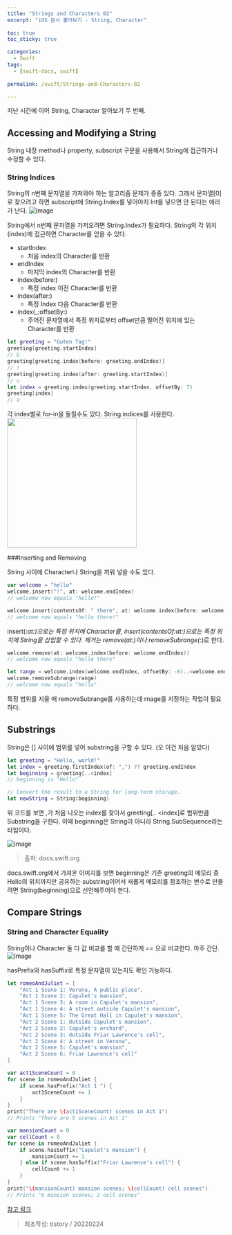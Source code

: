 ```yaml
---
title: "Strings and Characters 02"
excerpt: "iOS 문서 훑어보기 - String, Character"
  
toc: true
toc_sticky: true

categories:
  - Swift
tags:
  - [swift-docs, swift]
  
permalink: /swift/Strings-and-Characters-02

---
```

지난 시간에 이어 String, Character 알아보기 두 번째.

## Accessing and Modifying a String
String 내장 method나 property, subscript 구문을 사용해서 String에 접근하거나 수정할 수 있다.

### String Indices

String의 n번째 문자열을 가져와야 하는 알고리즘 문제가 종종 있다. 그래서 문자열[0]로 찾으려고 하면 subscript에 String.Index를 넣어야지 Int를 넣으면 안 된다는 에러가 난다.
![image](https://user-images.githubusercontent.com/22000470/184156628-7031b420-59aa-4cb4-8552-556c6ae08bea.png)


String에서 n번째 문자열을 가저오려면 String.Index가 필요하다. String의 각 위치(index)에 접근하면 Character를 얻을 수 있다.
- startIndex
   - 처음 index의 Character를 반환
- endIndex
   - 마지막 index의 Character를 반환
- index(before:)
   - 특정 index 이전 Character를 반환
- index(after:)
   - 특정 Index 다음 Character를 반환
- index(_:offsetBy:)
   - 주어진 문자열에서 특정 위치로부터 offset만큼 떨어진 위치에 있는 Character를 반환

```swift
let greeting = "Guten Tag!"
greeting[greeting.startIndex]
// G
greeting[greeting.index(before: greeting.endIndex)]
// !
greeting[greeting.index(after: greeting.startIndex)]
// u
let index = greeting.index(greeting.startIndex, offsetBy: 7)
greeting[index]
// a
```

각 index별로 for-in을 돌릴수도 있다. String.indices를 사용한다.
<img src="https://user-images.githubusercontent.com/22000470/184156993-9f90fec5-3794-4880-b792-a5a5dda061bc.png" width="300">

###Inserting and Removing

String 사이에 Character나 String을 끼워 넣을 수도 있다.

```swift
var welcome = "hello"
welcome.insert("!", at: welcome.endIndex)
// welcome now equals "hello!"

welcome.insert(contentsOf: " there", at: welcome.index(before: welcome.endIndex))
// welcome now equals "hello there!"
```

insert(_:at:)으로는 특정 위치에 Character를, insert(contentsOf:at:)으로는 특정 위치에 String을 삽입할 수 있다.
제거는 remove(at:)이나 removeSubrange(_:)로 한다.

```swift
welcome.remove(at: welcome.index(before: welcome.endIndex))
// welcome now equals "hello there"

let range = welcome.index(welcome.endIndex, offsetBy: -6)..<welcome.endIndex
welcome.removeSubrange(range)
// welcome now equals "hello"
```

특정 범위를 지울 때 removeSubrange를 사용하는데 rnage를 지정하는 작업이 필요하다.

## Substrings
String은 [] 사이에 범위를 넣어 substring을 구할 수 있다. (오 이건 처음 알았다)

```swift
let greeting = "Hello, world!"
let index = greeting.firstIndex(of: ",") ?? greeting.endIndex
let beginning = greeting[..<index]
// beginning is "Hello"

// Convert the result to a String for long-term storage.
let newString = String(beginning)
```

위 코드를 보면 ,가 처음 나오는 index를 찾아서 greeting[.. <index]로 범위만큼 Substring을 구한다.
이때 beginning은 String이 아니라 String.SubSequence라는 타입이다.

![image](https://user-images.githubusercontent.com/22000470/184157405-85d96edb-4114-4a4a-8a01-d3e0d90d9ae7.png)
> 출처: docs.swift.org

docs.swift.org에서 가져온 이미지를 보면 beginning은 기존 greeting의 메모리 중 Hello의 위치까지만 공유하는 substring이어서 새롭게 메모리를 참조하는 변수로 만들려면 String(beginning)으로 선언해주어야 한다.

## Compare Strings
### String and Character Equality

String이나 Character 둘 다 값 비교를 할 때 간단하게 == 으로 비교한다. 아주 간단.
![image](https://user-images.githubusercontent.com/22000470/184157507-11394e00-783b-49a0-85b3-e7312bb70656.png)

hasPrefix와 hasSuffix로 특정 문자열이 있는지도 확인 가능하다.

```swift
let romeoAndJuliet = [
    "Act 1 Scene 1: Verona, A public place",
    "Act 1 Scene 2: Capulet's mansion",
    "Act 1 Scene 3: A room in Capulet's mansion",
    "Act 1 Scene 4: A street outside Capulet's mansion",
    "Act 1 Scene 5: The Great Hall in Capulet's mansion",
    "Act 2 Scene 1: Outside Capulet's mansion",
    "Act 2 Scene 2: Capulet's orchard",
    "Act 2 Scene 3: Outside Friar Lawrence's cell",
    "Act 2 Scene 4: A street in Verona",
    "Act 2 Scene 5: Capulet's mansion",
    "Act 2 Scene 6: Friar Lawrence's cell"
]

var act1SceneCount = 0
for scene in romeoAndJuliet {
    if scene.hasPrefix("Act 1 ") {
        act1SceneCount += 1
    }
}
print("There are \(act1SceneCount) scenes in Act 1")
// Prints "There are 5 scenes in Act 1"

var mansionCount = 0
var cellCount = 0
for scene in romeoAndJuliet {
    if scene.hasSuffix("Capulet's mansion") {
        mansionCount += 1
    } else if scene.hasSuffix("Friar Lawrence's cell") {
        cellCount += 1
    }
}
print("\(mansionCount) mansion scenes; \(cellCount) cell scenes")
// Prints "6 mansion scenes; 2 cell scenes"
```


[참고 링크](https://docs.swift.org/swift-book/LanguageGuide/StringsAndCharacters.html)

> 최초작성: tistory / 20220224
